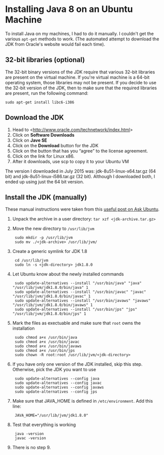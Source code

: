 # Installing Java 8 on an Ubuntu Machine

To install Java on my machines, I had to do it manually. I couldn't get the various `apt-get` methods to work.
(The automated attempt to download the JDK from Oracle's website would fail each time).

## 32-bit libraries (optional)

The 32-bit binary versions of the JDK require that various 32-bit libraries are present on the virtual machine. If you're virtual machine is a 64-bit operating system, those libraries may not be present. If you decide to use the 32-bit version of the JDK, then to make sure that the required libraries are present, run the following command:

```sudo apt-get install libc6-i386```

## Download the JDK

1. Head to &lt;http://www.oracle.com/technetwork/index.html&gt;
2. Click on **Software Downloads**
3. Click on **Jave SE**
4. Click on the **Download** button for the JDK
5. Click on the button that has you <q>agree</q> to the license agreement.
6. Click on the link for Linux x86.
7. After it downloads, use scp to copy it to your Ubuntu VM

The version I downloaded in July 2015 was: jdk-8u51-linux-x64.tar.gz (64 bit) and jdk-8u51-linux-i586.tar.gz (32 bit). Although I downloaded both, I ended up using just the 64 bit version.

## Install the JDK (manually)

These manual instructions were taken from this [useful post on Ask Ubuntu](http://askubuntu.com/questions/56104/how-can-i-install-sun-oracles-proprietary-java-jdk-6-7-8-or-jre).

1. Unpack the archive in a user directory: `tar xzf <jdk-archive.tar.gz>`
2. Move the new directory to `/usr/lib/jvm`

        sudo mkdir -p /usr/lib/jvm
        sudo mv ./<jdk-archive> /usr/lib/jvm/

3. Create a generic symlink for JDK 1.8

        cd /usr/lib/jvm
        sudo ln -s <jdk-directory> jdk1.8.0

4. Let Ubuntu know about the newly installed commands

        sudo update-alternatives --install "/usr/bin/java" "java" "/usr/lib/jvm/jdk1.8.0/bin/java" 1
        sudo update-alternatives --install "/usr/bin/javac" "javac" "/usr/lib/jvm/jdk1.8.0/bin/javac" 1
        sudo update-alternatives --install "/usr/bin/javaws" "javaws" "/usr/lib/jvm/jdk1.8.0/bin/javaws" 1
        sudo update-alternatives --install "/usr/bin/jps" "jps" "/usr/lib/jvm/jdk1.8.0/bin/jps" 1

5. Mark the files as exectuable and make sure that `root` owns the installation

        sudo chmod a+x /usr/bin/java
        sudo chmod a+x /usr/bin/javac
        sudo chmod a+x /usr/bin/javaws
        sudo chmod a+x /usr/bin/jps
        sudo chown -R root:root /usr/lib/jvm/<jdk-directory>

6. If you have only one version of the JDK installed, skip this step. Otherwise, pick the JDK you want to use

        sudo update-alternatives --config java
        sudo update-alternatives --config javac
        sudo update-alternatives --config javaws
        sudo update-alternatives --config jps

7. Make sure that JAVA_HOME is defined in `/etc/environment`. Add this line:

        JAVA_HOME="/usr/lib/jvm/jdk1.8.0"

8. Test that everything is working

        java -version
        javac -version

9. There is no step 9.


